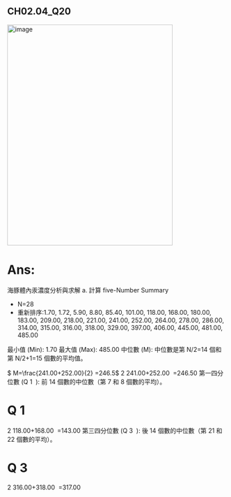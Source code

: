 ## CH02.04_Q20
<img width="380" height="506" alt="image" src="https://github.com/user-attachments/assets/0d0cab24-3f45-45c1-9423-d605b5c27e70" />


# Ans:
海豚體內汞濃度分析與求解
a. 計算 five-Number Summary
- N=28
- 重新排序:1.70, 1.72, 5.90, 8.80, 85.40, 101.00, 118.00, 168.00, 180.00, 183.00, 209.00,
  218.00, 221.00, 241.00, 252.00, 264.00, 278.00, 286.00, 314.00, 315.00, 316.00, 318.00,
  329.00, 397.00, 406.00, 445.00, 481.00, 485.00

最小值 (Min): 1.70
最大值 (Max): 485.00
中位數 (M): 中位數是第 N/2=14 個和第 N/2+1=15 個數的平均值。

$ M=\frac{241.00+252.00}{2} =246.5$ 
2
241.00+252.00
​
 =246.50
第一四分位數 (Q 
1
​
 ): 前 14 個數的中位數（第 7 和 8 個數的平均）。

Q 
1
​
 = 
2
118.00+168.00
​
 =143.00
第三四分位數 (Q 
3
​
 ): 後 14 個數的中位數（第 21 和 22 個數的平均）。

Q 
3
​
 = 
2
316.00+318.00
​
 =317.00

